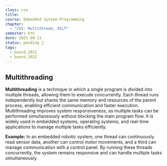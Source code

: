 ```yaml
---
class: cse
title:
course: Embedded System Programming
chapter:
  - "ch5: Multithread, XSLT"
semester: 6th
date: 2025-09-13
status: pending 🛑
tags:
  - board_2021
  - board_2022
---
```

## Multithreading

**Multithreading** is a technique in which a single program is divided into multiple threads, allowing them to execute concurrently. Each thread runs independently but shares the same memory and resources of the parent process, enabling efficient communication and faster execution. Multithreading improves system responsiveness, as multiple tasks can be performed simultaneously without blocking the main program flow. It is widely used in embedded systems, operating systems, and real-time applications to manage multiple tasks efficiently.

**Example:** In an embedded robotic system, one thread can continuously read sensor data, another can control motor movements, and a third can manage communication with a control panel. By running these threads concurrently, the system remains responsive and can handle multiple tasks simultaneously.